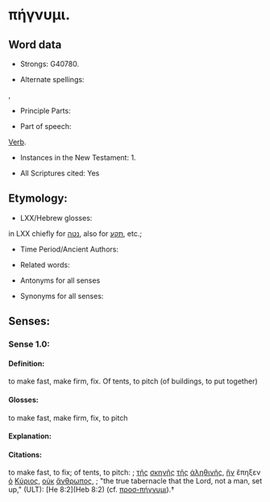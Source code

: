 # πήγνυμι.

<!-- Status: S2=NeedsReview -->
<!-- Lexica used for edits: BDAG, FFM, LN, A-S -->

## Word data

* Strongs: G40780.

* Alternate spellings:

,

* Principle Parts: 


* Part of speech: 

[Verb](http://ugg.readthedocs.io/en/latest/verb.html).

* Instances in the New Testament: 1.

* All Scriptures cited: Yes

## Etymology: 


* LXX/Hebrew glosses: 

in LXX chiefly for [נטה](//en-uhl/H5186), also for [תּקע](//en-uhl/H8628), etc.;

* Time Period/Ancient Authors: 


* Related words: 

* Antonyms for all senses

* Synonyms for all senses: 


## Senses: 


### Sense  1.0: 

#### Definition: 

to make fast, make firm, fix.  Of tents, to pitch (of buildings, to put together)

#### Glosses: 

to make fast, make firm, fix, to pitch

#### Explanation: 



#### Citations: 

to make fast, to fix; of tents, to pitch: 
; [τῆς](../G35880/01.md) [σκηνῆς](../G46330/01.md) [τῆς](../G35880/01.md) [ἀληθινῆς](../G02280/01.md), [ἣν](../G37390/01.md) ἔπηξεν [ὁ](../G35880/01.md) [Κύριος](../G29620/01.md), [οὐκ](../G37560/01.md) [ἄνθρωπος](../G04440/01.md), 
; "the true tabernacle that the Lord, not a man, set up," (ULT): 
[He 8:2](Heb 8:2) (cf. [προσ-πήγνυμι]()).†
